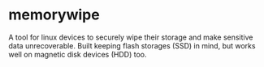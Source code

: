 # memorywipe
A tool for linux devices to securely wipe their storage and make sensitive data unrecoverable.
Built keeping flash storages (SSD) in mind, but works well on magnetic disk devices (HDD) too.

